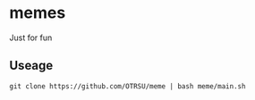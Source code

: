 # memes

Just for fun

## Useage
```
git clone https://github.com/OTRSU/meme | bash meme/main.sh
```
